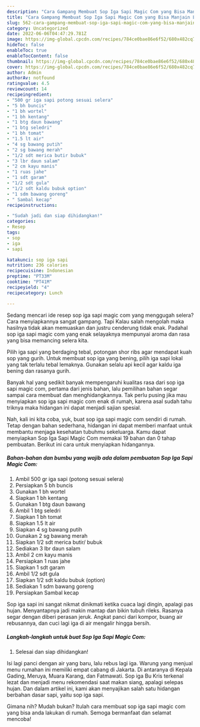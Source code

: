 ```yaml
---
description: "Cara Gampang Membuat Sop Iga Sapi Magic Com yang Bisa Manjain Lidah, Buat Buka Puasa Lezat"
title: "Cara Gampang Membuat Sop Iga Sapi Magic Com yang Bisa Manjain Lidah, Buat Buka Puasa Lezat"
slug: 562-cara-gampang-membuat-sop-iga-sapi-magic-com-yang-bisa-manjain-lidah-buat-buka-puasa-lezat
category: Uncategorized
date: 2022-06-06T04:47:29.781Z
image: https://img-global.cpcdn.com/recipes/784ce0bae86e6f52/680x482cq70/sop-iga-sapi-magic-com-foto-resep-utama.jpg
hideToc: false
enableToc: true
enableTocContent: false
thumbnail: https://img-global.cpcdn.com/recipes/784ce0bae86e6f52/680x482cq70/sop-iga-sapi-magic-com-foto-resep-utama.jpg
cover: https://img-global.cpcdn.com/recipes/784ce0bae86e6f52/680x482cq70/sop-iga-sapi-magic-com-foto-resep-utama.jpg
author: Admin
authorAv: notfound
ratingvalue: 4.5
reviewcount: 14
recipeingredient:
- "500 gr iga sapi potong sesuai selera"
- "5 bh buncis"
- "1 bh wortel"
- "1 bh kentang"
- "1 btg daun bawang"
- "1 btg seledri"
- "1 bh tomat"
- "1.5 lt air"
- "4 sg bawang putih"
- "2 sg bawang merah"
- "1/2 sdt merica butir bubuk"
- "3 lbr daun salam"
- "2 cm kayu manis"
- "1 ruas jahe"
- "1 sdt garam"
- "1/2 sdt gula"
- "1/2 sdt kaldu bubuk option"
- "1 sdm bawang goreng"
- " Sambal kecap"
recipeinstructions:

- "Sudah jadi dan siap dihidangkan!"
categories:
- Resep
tags:
- sop
- iga
- sapi

katakunci: sop iga sapi 
nutrition: 236 calories
recipecuisine: Indonesian
preptime: "PT33M"
cooktime: "PT41M"
recipeyield: "4"
recipecategory: Lunch

---
```



Sedang mencari ide resep sop iga sapi magic com yang menggugah selera? Cara menyiapkannya sangat gampang. Tapi Kalau salah mengolah maka hasilnya tidak akan memuaskan dan justru cenderung tidak enak. Padahal sop iga sapi magic com yang enak selayaknya mempunyai aroma dan rasa yang bisa memancing selera kita.


Pilih iga sapi yang berdaging tebal, potongan shor ribs agar mendapat kuah sop yang gurih. Untuk membuat sop iga yang bening, pilih iga sapi lokal yang tak terlalu tebal lemaknya. Gunakan selalu api kecil agar kaldu iga bening dan rasanya gurih.

Banyak hal yang sedikit banyak mempengaruhi kualitas rasa dari sop iga sapi magic com, pertama dari jenis bahan, lalu pemilihan bahan segar sampai cara membuat dan menghidangkannya. Tak perlu pusing jika mau menyiapkan sop iga sapi magic com enak di rumah, karena asal sudah tahu triknya maka hidangan ini dapat menjadi sajian spesial.


Nah, kali ini kita coba, yuk, buat sop iga sapi magic com sendiri di rumah. Tetap dengan bahan sederhana, hidangan ini dapat memberi manfaat untuk membantu menjaga kesehatan tubuhmu sekeluarga. Kamu dapat menyiapkan Sop Iga Sapi Magic Com memakai 19 bahan dan 0 tahap pembuatan. Berikut ini cara untuk menyiapkan hidangannya.

<!--inarticleads1-->

##### Bahan-bahan dan bumbu yang wajib ada dalam pembuatan Sop Iga Sapi Magic Com:

1. Ambil 500 gr iga sapi (potong sesuai selera)
1. Persiapkan 5 bh buncis
1. Gunakan 1 bh wortel
1. Siapkan 1 bh kentang
1. Gunakan 1 btg daun bawang
1. Ambil 1 btg seledri
1. Siapkan 1 bh tomat
1. Siapkan 1.5 lt air
1. Siapkan 4 sg bawang putih
1. Gunakan 2 sg bawang merah
1. Siapkan 1/2 sdt merica butir/ bubuk
1. Sediakan 3 lbr daun salam
1. Ambil 2 cm kayu manis
1. Persiapkan 1 ruas jahe
1. Siapkan 1 sdt garam
1. Ambil 1/2 sdt gula
1. Siapkan 1/2 sdt kaldu bubuk (option)
1. Sediakan 1 sdm bawang goreng
1. Persiapkan  Sambal kecap


Sop iga sapi ini sangat nikmat dinikmati ketika cuaca lagi dingin, apalagi pas hujan. Menyantapnya jadi makin mantap dan bikin tubuh rileks. Rasanya segar dengan diberi perasan jeruk. Angkat panci dari kompor, buang air rebusannya, dan cuci lagi iga di air mengalir hingga bersih. 

<!--inarticleads2-->

##### Langkah-langkah untuk buat Sop Iga Sapi Magic Com:


1. Selesai dan siap dihidangkan!

Isi lagi panci dengan air yang baru, lalu rebus lagi iga. Warung yang menjual menu rumahan ini memiliki empat cabang di Jakarta. Di antaranya di Kepala Gading, Meruya, Muara Karang, dan Fatmawati. Sop iga Bu Kris terkenal lezat dan menjadi menu rekomendasi saat makan siang, apalagi selepas hujan. Dan dalam artikel ini, kami akan menyajikan salah satu hidangan berbahan dasar sapi, yaitu sop iga sapi. 

Gimana nih? Mudah bukan? Itulah cara membuat sop iga sapi magic com yang bisa anda lakukan di rumah. Semoga bermanfaat dan selamat mencoba!
